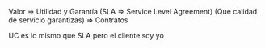 
Valor => Utilidad y Garantía (SLA => Service Level Agreement) (Que calidad de servicio garantizas) => Contratos

UC es lo mismo que SLA pero el cliente soy yo